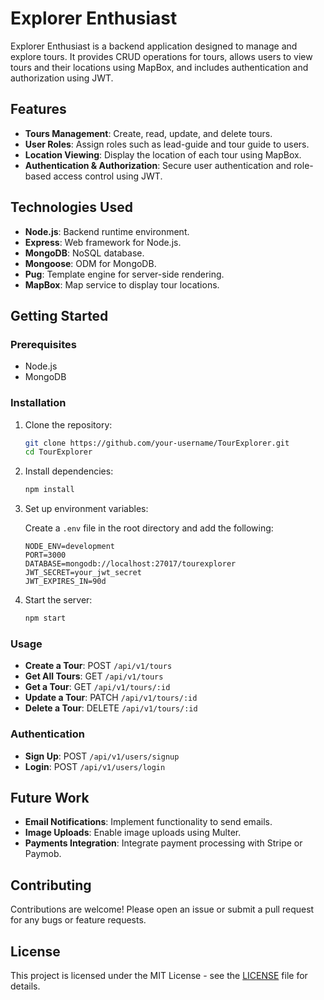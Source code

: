 # Explorer Enthusiast

 Explorer Enthusiast is a backend application designed to manage and explore tours. It provides CRUD operations for tours, allows users to view tours and their locations using MapBox, and includes authentication and authorization using JWT.

## Features

- **Tours Management**: Create, read, update, and delete tours.
- **User Roles**: Assign roles such as lead-guide and tour guide to users.
- **Location Viewing**: Display the location of each tour using MapBox.
- **Authentication & Authorization**: Secure user authentication and role-based access control using JWT.

## Technologies Used

- **Node.js**: Backend runtime environment.
- **Express**: Web framework for Node.js.
- **MongoDB**: NoSQL database.
- **Mongoose**: ODM for MongoDB.
- **Pug**: Template engine for server-side rendering.
- **MapBox**: Map service to display tour locations.

## Getting Started

### Prerequisites

- Node.js
- MongoDB

### Installation

1. Clone the repository:

    ```sh
    git clone https://github.com/your-username/TourExplorer.git
    cd TourExplorer
    ```

2. Install dependencies:

    ```sh
    npm install
    ```

3. Set up environment variables:

    Create a `.env` file in the root directory and add the following:

    ```env
    NODE_ENV=development
    PORT=3000
    DATABASE=mongodb://localhost:27017/tourexplorer
    JWT_SECRET=your_jwt_secret
    JWT_EXPIRES_IN=90d
    ```

4. Start the server:

    ```sh
    npm start
    ```

### Usage

- **Create a Tour**: POST `/api/v1/tours`
- **Get All Tours**: GET `/api/v1/tours`
- **Get a Tour**: GET `/api/v1/tours/:id`
- **Update a Tour**: PATCH `/api/v1/tours/:id`
- **Delete a Tour**: DELETE `/api/v1/tours/:id`

### Authentication

- **Sign Up**: POST `/api/v1/users/signup`
- **Login**: POST `/api/v1/users/login`


## Future Work

- **Email Notifications**: Implement functionality to send emails.
- **Image Uploads**: Enable image uploads using Multer.
- **Payments Integration**: Integrate payment processing with Stripe or Paymob.

## Contributing

Contributions are welcome! Please open an issue or submit a pull request for any bugs or feature requests.

## License

This project is licensed under the MIT License - see the [LICENSE](https://github.com/Eslam-Amin/Explorer-Enthusiast/blob/master/LICENSE.md) file for details.

